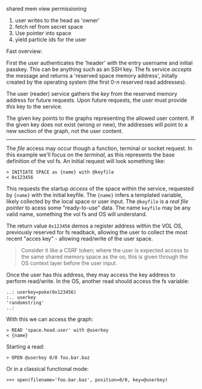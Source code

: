 shared mem view permissioning

1. user writes to the head as 'owner'
2. fetch ref from secret space
3. Use pointer into space
4. yield particle ids for the user


Fast overview:

First the user authenticates the 'header' with the entry username and initial passkey.
This can be anything such as an SSH key. The fs service _accepts_ the message and returns a 'reserved space memory address', initally created by the operating system (the first 0-_n_ reserved read addresses).

The user (reader) service gathers the _key_ from the reserved memory address for future requests. Upon future requests, the user must provide _this_ key to the service.

The given key points to the graphs representing the allowed user content. If the given key does not exist (wrong or new), the addresses will point to a new section of the graph, not the user content.

---


The _file_ access may occur though a function, terminal or socket request. In this example we'll focus on the _terminal_, as this represents the base definition of the vol fs. An initial request will look something like:

    > INITIATE SPACE as {name} with @keyfile
    < 0x123456

This requests the startup _access_ of the space within the service, requested by `{name}` with the initial keyfile. The `{name}` infers a templated variable, likely collected by the local space or user input. The `@keyfile` is a _real file pointer_ to acess some "ready-to-use" data. The name `keyfile` may be any valid name, something the vol fs and OS will understand.

The return value `0x123456` demos a register address within the VOL OS, previously reserved for fs readback, allowing the user to collect the most recent "acces key" - allowing read/write of the user space.

> Consider it like a CSRF token; where the user is expected access to the same shared memory space as the os; this is given through the OS context layer before the user input.

Once the user has this address, they may access the key address to perform read/write. In the OS, another read should access the fs variable:

    ..: userkey=poke(0x123456)
    :.. userkey
    'randomstring'
    ..:


With this we can access the graph:

    > READ 'space.head.user' with @userkey
    < {name}

Starting a read:

    > OPEN @userkey 0/0 foo.bar.baz

Or in a classical functional mode:

    >>> open(filename='foo.bar.baz', position=0/0, key=@userkey)

